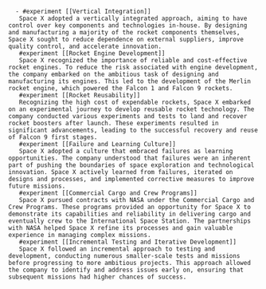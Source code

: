       - #experiment [[Vertical Integration]]
       Space X adopted a vertically integrated approach, aiming to have control over key components and technologies in-house. By designing and manufacturing a majority of the rocket components themselves, Space X sought to reduce dependence on external suppliers, improve quality control, and accelerate innovation.
       #experiment [[Rocket Engine Development]]
       Space X recognized the importance of reliable and cost-effective rocket engines. To reduce the risk associated with engine development, the company embarked on the ambitious task of designing and manufacturing its engines. This led to the development of the Merlin rocket engine, which powered the Falcon 1 and Falcon 9 rockets.
       #experiment [[Rocket Reusability]]
       Recognizing the high cost of expendable rockets, Space X embarked on an experimental journey to develop reusable rocket technology. The company conducted various experiments and tests to land and recover rocket boosters after launch. These experiments resulted in significant advancements, leading to the successful recovery and reuse of Falcon 9 first stages.
       #experiment [[Failure and Learning Culture]]
       Space X adopted a culture that embraced failures as learning opportunities. The company understood that failures were an inherent part of pushing the boundaries of space exploration and technological innovation. Space X actively learned from failures, iterated on designs and processes, and implemented corrective measures to improve future missions.
       #experiment [[Commercial Cargo and Crew Programs]]
       Space X pursued contracts with NASA under the Commercial Cargo and Crew Programs. These programs provided an opportunity for Space X to demonstrate its capabilities and reliability in delivering cargo and eventually crew to the International Space Station. The partnerships with NASA helped Space X refine its processes and gain valuable experience in managing complex missions.
       #experiment [[Incremental Testing and Iterative Development]]
       Space X followed an incremental approach to testing and development, conducting numerous smaller-scale tests and missions before progressing to more ambitious projects. This approach allowed the company to identify and address issues early on, ensuring that subsequent missions had higher chances of success.



